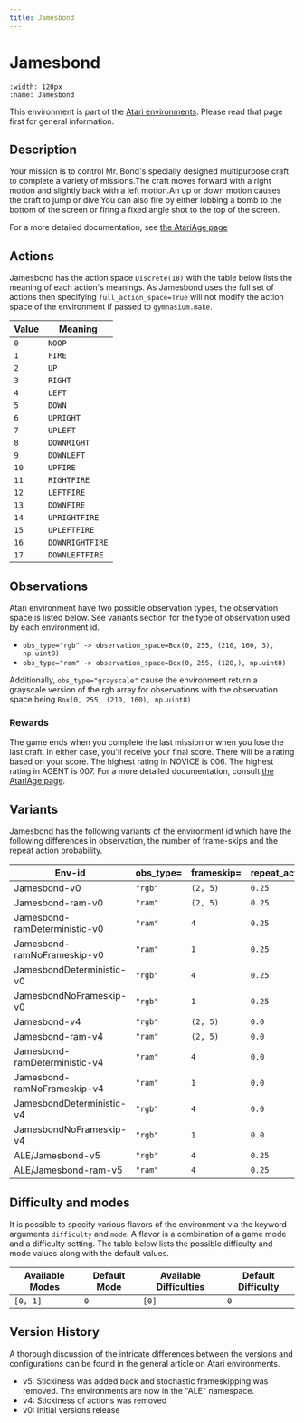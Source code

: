 ```yaml
---
title: Jamesbond
---
```


# Jamesbond

```{figure} ../../_static/videos/atari/jamesbond.gif
:width: 120px
:name: Jamesbond
```

This environment is part of the <a href='..'>Atari environments</a>. Please read that page first for general information.

## Description

Your mission is to control Mr. Bond's specially designed multipurpose craft to complete a variety of missions.The craft moves forward with a right motion and slightly back with a left motion.An up or down motion causes the craft to jump or dive.You can also fire by either lobbing a bomb to the bottom of the screen or firing a fixed angle shot to the top of the screen.

For a more detailed documentation, see [the AtariAge page](https://atariage.com/manual_html_page.php?SoftwareLabelID=250)

## Actions

Jamesbond has the action space `Discrete(18)` with the table below lists the meaning of each action's meanings.
As Jamesbond uses the full set of actions then specifying `full_action_space=True` will not modify the action space of the environment if passed to `gymnasium.make`.

| Value   | Meaning         |
|---------|-----------------|
| `0`     | `NOOP`          |
| `1`     | `FIRE`          |
| `2`     | `UP`            |
| `3`     | `RIGHT`         |
| `4`     | `LEFT`          |
| `5`     | `DOWN`          |
| `6`     | `UPRIGHT`       |
| `7`     | `UPLEFT`        |
| `8`     | `DOWNRIGHT`     |
| `9`     | `DOWNLEFT`      |
| `10`    | `UPFIRE`        |
| `11`    | `RIGHTFIRE`     |
| `12`    | `LEFTFIRE`      |
| `13`    | `DOWNFIRE`      |
| `14`    | `UPRIGHTFIRE`   |
| `15`    | `UPLEFTFIRE`    |
| `16`    | `DOWNRIGHTFIRE` |
| `17`    | `DOWNLEFTFIRE`  |

## Observations

Atari environment have two possible observation types, the observation space is listed below.
See variants section for the type of observation used by each environment id.

- `obs_type="rgb" -> observation_space=Box(0, 255, (210, 160, 3), np.uint8)`
- `obs_type="ram" -> observation_space=Box(0, 255, (128,), np.uint8)`

Additionally, `obs_type="grayscale"` cause the environment return a grayscale version of the rgb array for observations with the observation space being `Box(0, 255, (210, 160), np.uint8)`
### Rewards

The game ends when you complete the last mission or when you lose the last craft. In either case, you'll receive your final score.
There will be a rating based on your score. The highest rating in NOVICE is 006. The highest rating in AGENT is 007.
For a more detailed documentation, consult [the AtariAge page](https://atariage.com/manual_html_page.php?SoftwareLabelID=250).

## Variants

Jamesbond has the following variants of the environment id which have the following differences in observation,
the number of frame-skips and the repeat action probability.

| Env-id                        | obs_type=   | frameskip=   | repeat_action_probability=   |
|-------------------------------|-------------|--------------|------------------------------|
| Jamesbond-v0                  | `"rgb"`     | `(2, 5)`     | `0.25`                       |
| Jamesbond-ram-v0              | `"ram"`     | `(2, 5)`     | `0.25`                       |
| Jamesbond-ramDeterministic-v0 | `"ram"`     | `4`          | `0.25`                       |
| Jamesbond-ramNoFrameskip-v0   | `"ram"`     | `1`          | `0.25`                       |
| JamesbondDeterministic-v0     | `"rgb"`     | `4`          | `0.25`                       |
| JamesbondNoFrameskip-v0       | `"rgb"`     | `1`          | `0.25`                       |
| Jamesbond-v4                  | `"rgb"`     | `(2, 5)`     | `0.0`                        |
| Jamesbond-ram-v4              | `"ram"`     | `(2, 5)`     | `0.0`                        |
| Jamesbond-ramDeterministic-v4 | `"ram"`     | `4`          | `0.0`                        |
| Jamesbond-ramNoFrameskip-v4   | `"ram"`     | `1`          | `0.0`                        |
| JamesbondDeterministic-v4     | `"rgb"`     | `4`          | `0.0`                        |
| JamesbondNoFrameskip-v4       | `"rgb"`     | `1`          | `0.0`                        |
| ALE/Jamesbond-v5              | `"rgb"`     | `4`          | `0.25`                       |
| ALE/Jamesbond-ram-v5          | `"ram"`     | `4`          | `0.25`                       |

## Difficulty and modes

It is possible to specify various flavors of the environment via the keyword arguments `difficulty` and `mode`.
A flavor is a combination of a game mode and a difficulty setting. The table below lists the possible difficulty and mode values
along with the default values.

| Available Modes   | Default Mode   | Available Difficulties   | Default Difficulty   |
|-------------------|----------------|--------------------------|----------------------|
| `[0, 1]`          | `0`            | `[0]`                    | `0`                  |

## Version History

A thorough discussion of the intricate differences between the versions and configurations can be found in the general article on Atari environments.

* v5: Stickiness was added back and stochastic frameskipping was removed. The environments are now in the "ALE" namespace.
* v4: Stickiness of actions was removed
* v0: Initial versions release
